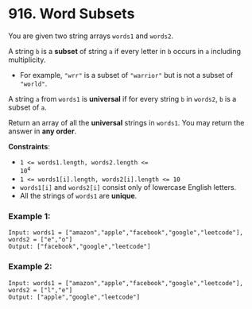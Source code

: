 # 916. Word Subsets

You are given two string arrays `words1` and `words2`.

A string `b` is a **subset** of string `a` if every letter in `b` occurs in `a` including multiplicity.

- For example, `"wrr"` is a subset of `"warrior"` but is not a subset of `"world"`.

A string `a` from `words1` is **universal** if for every string `b` in `words2`, `b` is a subset of `a`.

Return an array of all the **universal** strings in `words1`. You may return the answer in **any order**.

**Constraints**:
- <code>1 <= words1.length, words2.length <= 10<sup>4</sup></code>
- `1 <= words1[i].length, words2[i].length <= 10`
- `words1[i]` and `words2[i]` consist only of lowercase English letters.
- All the strings of `words1` are **unique**.

### Example 1:
```
Input: words1 = ["amazon","apple","facebook","google","leetcode"], words2 = ["e","o"]
Output: ["facebook","google","leetcode"]
```

### Example 2:
```
Input: words1 = ["amazon","apple","facebook","google","leetcode"], words2 = ["l","e"]
Output: ["apple","google","leetcode"]
```
